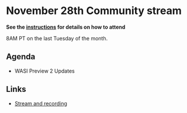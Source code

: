 # November 28th Community stream

**See the [instructions](../README.md) for details on how to attend**

8AM PT on the last Tuesday of the month.

## Agenda

- WASI Preview 2 Updates

## Links

- [Stream and recording](https://www.youtube.com/live/lbZ0ywLkBDM)

